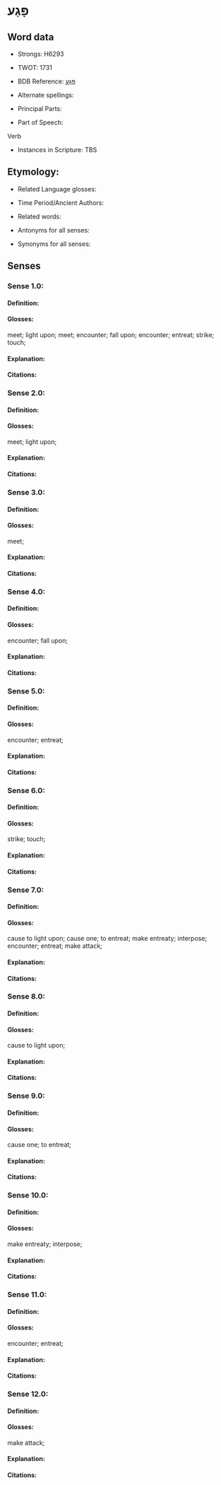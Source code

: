 # פָּגַע

<!-- Status: S2="NeedsEdits" -->
<!-- Lexica used for edits:   -->

## Word data

* Strongs: H6293

* TWOT: 1731

* BDB Reference: [פָּגַע](rc://en/bdb/dict/q.ag.aa)

* Alternate spellings:

* Principal Parts:

* Part of Speech:

Verb

* Instances in Scripture: TBS

## Etymology:

* Related Language glosses:

* Time Period/Ancient Authors:

* Related words:

* Antonyms for all senses:

* Synonyms for all senses:

## Senses

### Sense 1.0:

#### Definition:

#### Glosses:

meet; light upon; meet; encounter; fall upon; encounter; entreat; strike; touch; 

#### Explanation:

#### Citations:



### Sense 2.0:

#### Definition:

#### Glosses:

meet; light upon; 

#### Explanation:

#### Citations:



### Sense 3.0:

#### Definition:

#### Glosses:

meet; 

#### Explanation:

#### Citations:



### Sense 4.0:

#### Definition:

#### Glosses:

encounter; fall upon; 

#### Explanation:

#### Citations:



### Sense 5.0:

#### Definition:

#### Glosses:

encounter; entreat; 

#### Explanation:

#### Citations:



### Sense 6.0:

#### Definition:

#### Glosses:

strike; touch; 

#### Explanation:

#### Citations:



### Sense 7.0:

#### Definition:

#### Glosses:

cause to light upon; cause one; to entreat; make entreaty; interpose; encounter; entreat; make attack; 

#### Explanation:

#### Citations:



### Sense 8.0:

#### Definition:

#### Glosses:

cause to light upon; 

#### Explanation:

#### Citations:



### Sense 9.0:

#### Definition:

#### Glosses:

cause one; to entreat; 

#### Explanation:

#### Citations:



### Sense 10.0:

#### Definition:

#### Glosses:

make entreaty; interpose; 

#### Explanation:

#### Citations:



### Sense 11.0:

#### Definition:

#### Glosses:

encounter; entreat; 

#### Explanation:

#### Citations:



### Sense 12.0:

#### Definition:

#### Glosses:

make attack; 

#### Explanation:

#### Citations:



